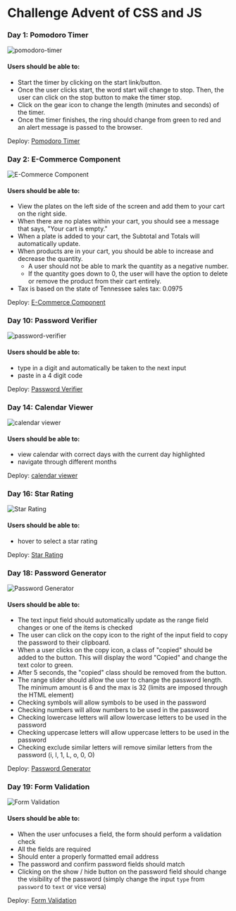 # Challenge Advent of CSS and JS

### Day 1: Pomodoro Timer

![pomodoro-timer](/images/day1-screen.png 'pomodoro-timer')

#### Users should be able to:

- Start the timer by clicking on the start link/button.
- Once the user clicks start, the word start will change to stop. Then, the user can click on the stop button to make the timer stop.
- Click on the gear icon to change the length (minutes and seconds) of the timer.
- Once the timer finishes, the ring should change from green to red and an alert message is passed to the browser.

Deploy: [Pomodoro Timer](https://bloodsuckers-spb.github.io/advent-of-js/day01/ 'Pomodoro Timer')

### Day 2: E-Commerce Component

![E-Commerce Component](/images/day2-screen.png 'E-Commerce Component')

#### Users should be able to:

- View the plates on the left side of the screen and add them to your cart on the right side.
- When there are no plates within your cart, you should see a message that says, "Your cart is empty."
- When a plate is added to your cart, the Subtotal and Totals will automatically update.
- When products are in your cart, you should be able to increase and decrease the quantity.
  - A user should not be able to mark the quantity as a negative number.
  - If the quantity goes down to 0, the user will have the option to delete or remove the product from their cart entirely.
- Tax is based on the state of Tennessee sales tax: 0.0975

Deploy: [E-Commerce Component](https://bloodsuckers-spb.github.io/advent-of-js/day02/ 'E-Commerce Component')

### Day 10: Password Verifier

![password-verifier](/images/day10-screen.png 'Password Verifier')

#### Users should be able to:

- type in a digit and automatically be taken to the next input
- paste in a 4 digit code

Deploy: [Password Verifier](https://bloodsuckers-spb.github.io/advent-of-js/day10/ 'Password Verifier')

### Day 14: Calendar Viewer

![calendar viewer](/images/day14-screen.png 'Calendar Viewer')

#### Users should be able to:

- view calendar with correct days with the current day highlighted
- navigate through different months

Deploy: [calendar viewer](https://bloodsuckers-spb.github.io/advent-of-js/day14/ 'Calendar Viewer')

### Day 16: Star Rating

![Star Rating](/images/day16-screen.png 'Star Rating')

#### Users should be able to:

- hover to select a star rating

Deploy: [Star Rating](https://bloodsuckers-spb.github.io/advent-of-js/day16/ 'Star Rating')

### Day 18: Password Generator

![Password Generator](/images/day18-screen.png 'Password Generator')

#### Users should be able to:

- The text input field should automatically update as the range field changes or one of the items is checked
- The user can click on the copy icon to the right of the input field to copy the password to their clipboard.
- When a user clicks on the copy icon, a class of "copied" should be added to the button. This will display the word "Copied" and change the text color to green.
- After 5 seconds, the "copied" class should be removed from the button.
- The range slider should allow the user to change the password length. The minimum amount is 6 and the max is 32 (limits are imposed through the HTML element)
- Checking symbols will allow symbols to be used in the password
- Checking numbers will allow numbers to be used in the password
- Checking lowercase letters will allow lowercase letters to be used in the password
- Checking uppercase letters will allow uppercase letters to be used in the password
- Checking exclude similar letters will remove similar letters from the password (i, l, 1, L, o, 0, O)

Deploy: [Password Generator](https://bloodsuckers-spb.github.io/advent-of-js/day18/ 'Password Generator')

### Day 19: Form Validation

![Form Validation](/images/day19-screen.png 'Form Validation')

#### Users should be able to:

- When the user unfocuses a field, the form should perform a validation check
- All the fields are required
- Should enter a properly formatted email address
- The password and confirm password fields should match
- Clicking on the show / hide button on the password field should change the visibility of the password (simply change the input `type` from `password` to `text` or vice versa)

Deploy: [Form Validation](https://bloodsuckers-spb.github.io/advent-of-js/day19/ 'Form Validation')
